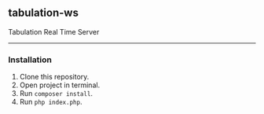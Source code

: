 ## tabulation-ws
Tabulation Real Time Server

---

### Installation
1. Clone this repository.
2. Open project in terminal.
3. Run `composer install`.
4. Run `php index.php`.